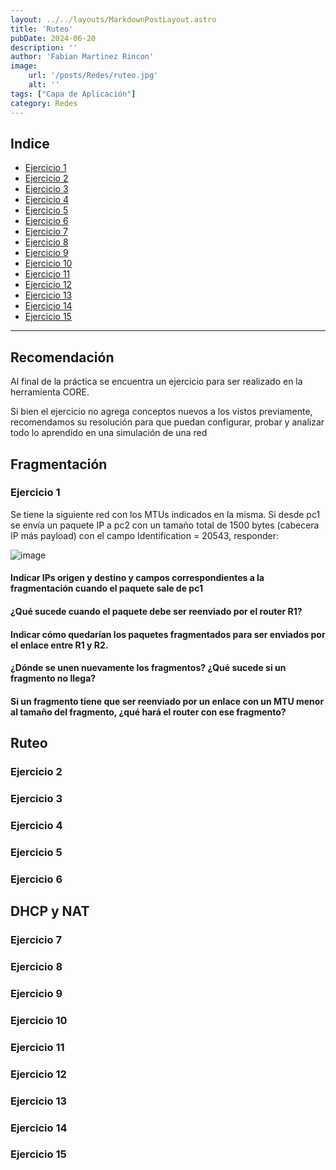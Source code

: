 ```yaml
---
layout: ../../layouts/MarkdownPostLayout.astro
title: 'Ruteo'
pubDate: 2024-06-20
description: ''
author: 'Fabian Martinez Rincon'
image:
    url: '/posts/Redes/ruteo.jpg'
    alt: ''
tags: ["Capa de Aplicación"]
category: Redes
---
```


## Indice

- [Ejercicio 1](#ejercicio-1)
- [Ejercicio 2](#ejercicio-2)
- [Ejercicio 3](#ejercicio-3)
- [Ejercicio 4](#ejercicio-4)
- [Ejercicio 5](#ejercicio-5)
- [Ejercicio 6](#ejercicio-6)
- [Ejercicio 7](#ejercicio-7)
- [Ejercicio 8](#ejercicio-8)
- [Ejercicio 9](#ejercicio-9)
- [Ejercicio 10](#ejercicio-10)
- [Ejercicio 11](#ejercicio-11)
- [Ejercicio 12](#ejercicio-12)
- [Ejercicio 13](#ejercicio-13)
- [Ejercicio 14](#ejercicio-14)
- [Ejercicio 15](#ejercicio-15)


----

## Recomendación

Al final de la práctica se encuentra un ejercicio para ser realizado en la herramienta CORE.

Si bien el ejercicio no agrega conceptos nuevos a los vistos previamente, recomendamos su resolución para que puedan configurar, probar y analizar todo lo aprendido en una simulación de una red

## Fragmentación

### Ejercicio 1

Se tiene la siguiente red con los MTUs indicados en la misma. Si desde pc1 se envía un paquete IP a pc2 con un tamaño total de 1500 bytes (cabecera IP más payload) con el campo Identification = 20543, responder:

![image](https://github.com/Fabian-Martinez-Rincon/Fabian-Martinez-Rincon/assets/55964635/28e7f4c8-ef14-4d0d-8382-d81bea835872)

#### Indicar IPs origen y destino y campos correspondientes a la fragmentación cuando el paquete sale de pc1

#### ¿Qué sucede cuando el paquete debe ser reenviado por el router R1?

#### Indicar cómo quedarían los paquetes fragmentados para ser enviados por el enlace entre R1 y R2.

#### ¿Dónde se unen nuevamente los fragmentos? ¿Qué sucede si un fragmento no llega?

#### Si un fragmento tiene que ser reenviado por un enlace con un MTU menor al tamaño del fragmento, ¿qué hará el router con ese fragmento?

## Ruteo
### Ejercicio 2
### Ejercicio 3
### Ejercicio 4
### Ejercicio 5
### Ejercicio 6

## DHCP y NAT
### Ejercicio 7
### Ejercicio 8
### Ejercicio 9
### Ejercicio 10
### Ejercicio 11
### Ejercicio 12
### Ejercicio 13
### Ejercicio 14
### Ejercicio 15
